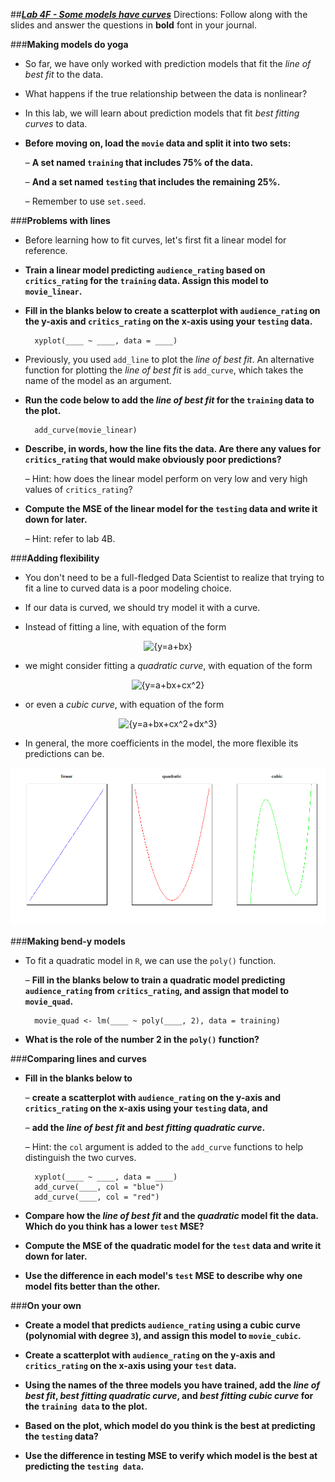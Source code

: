 ##***<u>Lab 4F - Some models have curves</u>***
Directions: Follow along with the slides and answer the questions in **bold** font in your journal.

###**Making models do yoga**
* So far, we have only worked with prediction models that fit the *line of best fit* to the data.

* What happens if the true relationship between the data is nonlinear?

* In this lab, we will learn about prediction models that fit *best fitting curves* to data.

* **Before moving on, load the ```movie``` data and split it into two sets:**

    – **A set named ```training``` that includes 75% of the data.**

    – **And a set named ```testing``` that includes the remaining 25%.**

    – Remember to use ```set.seed```.

###**Problems with lines**
* Before learning how to fit curves, let's first fit a linear model for reference.

* **Train a linear model predicting ```audience_rating``` based on ```critics_rating``` for the ```training``` data. Assign this model to ```movie_linear```.**

* **Fill in the blanks below to create a scatterplot with ```audience_rating``` on the y-axis and ```critics_rating``` on the x-axis using your ```testing``` data.**

        xyplot(____ ~ ____, data = ____)

* Previously, you used ```add_line``` to plot the *line of best fit*. An alternative function for plotting the *line of best fit* is ```add_curve```, which takes the name of the model as an argument.

* **Run the code below to add the *line of best fit* for the ```training``` data to the plot.**

        add_curve(movie_linear)

* **Describe, in words, how the line fits the data. Are there any values for ```critics_rating``` that would make obviously poor predictions?**

    – Hint: how does the linear model perform on very low and very high values of ```critics_rating```?

* **Compute the MSE of the linear model for the ```testing``` data and write it down for later.**

    – Hint: refer to lab 4B.

###**Adding flexibility**
* You don't need to be a full-fledged Data Scientist to realize that trying to fit a line to curved data is a poor modeling choice.

* If our data is curved, we should try model it with a curve.

* Instead of fitting a line, with equation of the form

<center><img src="https://latex.codecogs.com/gif.latex?{y=a+bx}" title="{y=a+bx}" ></center>

* we might consider fitting a *quadratic curve*, with equation of the form

<center><img src="https://latex.codecogs.com/gif.latex?{y=a+bx+cx^2}" title="{y=a+bx+cx^2}" ></center>

* or even a *cubic curve*, with equation of the form

<center><img src="https://latex.codecogs.com/gif.latex?{y=a+bx+cx^2+dx^3}" title="{y=a+bx+cx^2+dx^3}" ></center>

* In general, the more coefficients in the model, the more flexible its predictions can be.

<img src="../../img/4xf0a.png" />

###**Making bend-y models**
* To fit a quadratic model in ```R```, we can use the ```poly()``` function.

    – **Fill in the blanks below to train a quadratic model predicting ```audience_rating``` from ```critics_rating```, and assign that model to ```movie_quad```.**

        movie_quad <- lm(____ ~ poly(____, 2), data = training)

* **What is the role of the number 2 in the ```poly()``` function?**

###**Comparing lines and curves**
* **Fill in the blanks below to**

    – **create a scatterplot with ```audience_rating``` on the y-axis and ```critics_rating``` on the x-axis using your ```testing``` data, and**

    – **add the *line of best fit* and *best fitting quadratic curve*.**

    – Hint: the ```col``` argument is added to the ```add_curve``` functions to help distinguish the two curves.

        xyplot(____ ~ ____, data = ____)
        add_curve(____, col = "blue")
        add_curve(____, col = "red")

* **Compare how the *line of best fit* and the *quadratic* model fit the data. Which do you think has a lower ```test``` MSE?**

* **Compute the MSE of the quadratic model for the ```test``` data and write it down for later.**

* **Use the difference in each model's ```test``` MSE to describe why one model fits better than the other.**

###**On your own**
* **Create a model that predicts ```audience_rating``` using a cubic curve (polynomial with degree ```3```), and assign this model to ```movie_cubic```.**

* **Create a scatterplot with ```audience_rating``` on the y-axis and ```critics_rating``` on the x-axis using your ```test``` data.**

* **Using the names of the three models you have trained, add the *line of best fit*, *best fitting quadratic curve*, and *best fitting cubic curve* for the ```training data``` to the plot.**

* **Based on the plot, which model do you think is the best at predicting the ```testing``` data?**

* **Use the difference in testing MSE to verify which model is the best at predicting the ```testing data```.**